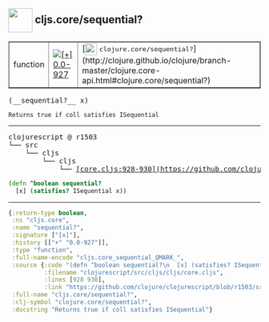 ## <img width="48px" valign="middle" src="http://i.imgur.com/Hi20huC.png"> cljs.core/sequential?

 <table border="1">
<tr>
<td>function</td>
<td><a href="https://github.com/cljsinfo/api-refs/tree/0.0-927"><img valign="middle" alt="[+] 0.0-927" src="https://img.shields.io/badge/+-0.0--927-lightgrey.svg"></a> </td>
<td>
[<img height="24px" valign="middle" src="http://i.imgur.com/1GjPKvB.png"> <samp>clojure.core/sequential?</samp>](http://clojure.github.io/clojure/branch-master/clojure.core-api.html#clojure.core/sequential?)
</td>
</tr>
</table>

 <samp>
(__sequential?__ x)<br>
</samp>

```
Returns true if coll satisfies ISequential
```

---

 <pre>
clojurescript @ r1503
└── src
    └── cljs
        └── cljs
            └── <ins>[core.cljs:928-930](https://github.com/clojure/clojurescript/blob/r1503/src/cljs/cljs/core.cljs#L928-L930)</ins>
</pre>

```clj
(defn ^boolean sequential?
  [x] (satisfies? ISequential x))
```


---

```clj
{:return-type boolean,
 :ns "cljs.core",
 :name "sequential?",
 :signature ["[x]"],
 :history [["+" "0.0-927"]],
 :type "function",
 :full-name-encode "cljs.core_sequential_QMARK_",
 :source {:code "(defn ^boolean sequential?\n  [x] (satisfies? ISequential x))",
          :filename "clojurescript/src/cljs/cljs/core.cljs",
          :lines [928 930],
          :link "https://github.com/clojure/clojurescript/blob/r1503/src/cljs/cljs/core.cljs#L928-L930"},
 :full-name "cljs.core/sequential?",
 :clj-symbol "clojure.core/sequential?",
 :docstring "Returns true if coll satisfies ISequential"}

```
